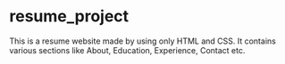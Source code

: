 # resume_project

This is a resume website made by using only HTML and CSS. It contains various sections like About, Education, Experience, Contact etc. 
